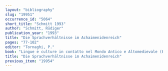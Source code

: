 ```yaml
---
layout: "bibliography"
slug: "19951"
occurrence_id: "5064"
short_title: "Schmitt 1993"
author: "Schmitt, Rüdiger"
publication_year: "1993"
title: "Die Sprachverhältnisse im Achaimenidenreich"
pages: "77-102"
editor: "Tornaghi, P."
book: "Lingue e culture in contatto nel Mondo Antico e Altomedievale (Brescia)"
title: "Die Sprachverhältnisse im Achaimenidenreich"
previous_item: "19954"
---
```

